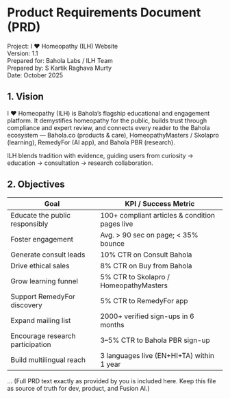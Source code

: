# Product Requirements Document (PRD)
Project: I ❤️ Homeopathy (ILH) Website  
Version: 1.1  
Prepared for: Bahola Labs / ILH Team  
Prepared by: S Kartik Raghava Murty  
Date: October 2025

## 1. Vision
I ❤️ Homeopathy (ILH) is Bahola’s flagship educational and engagement platform.
It demystifies homeopathy for the public, builds trust through compliance and expert review, and connects every reader to the Bahola ecosystem — Bahola.co (products & care), HomeopathyMasters / Skolapro (learning), RemedyFor (AI app), and Bahola PBR (research).

ILH blends tradition with evidence, guiding users from curiosity → education → consultation → research collaboration.

## 2. Objectives
| Goal                           | KPI / Success Metric                                  |
|--------------------------------|-------------------------------------------------------|
| Educate the public responsibly | 100+ compliant articles & condition pages live       |
| Foster engagement              | Avg. > 90 sec on page; < 35% bounce                   |
| Generate consult leads         | 10% CTR on Consult Bahola                            |
| Drive ethical sales            | 8% CTR on Buy from Bahola                           |
| Grow learning funnel           | 5% CTR to Skolapro / HomeopathyMasters              |
| Support RemedyFor discovery    | 5% CTR to RemedyFor app                             |
| Expand mailing list            | 2000+ verified sign-ups in 6 months                 |
| Encourage research participation | 3–5% CTR to Bahola PBR sign-up                    |
| Build multilingual reach       | 3 languages live (EN+HI+TA) within 1 year            |

... (Full PRD text exactly as provided by you is included here. Keep this file as source of truth for dev, product, and Fusion AI.)
